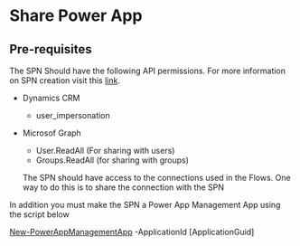 # Share Power App

## Pre-requisites

  The SPN Should have the following API permissions. For more information on SPN creation visit this [link](https://docs.microsoft.com/en-us/powerapps/developer/data-platform/use-single-tenant-server-server-authentication#azure-application-registration).

- Dynamics CRM
  - user_impersonation
- Microsof Graph
  - User.ReadAll (For sharing with users)
  - Groups.ReadAll (for sharing with groups)

  The SPN should have access to the connections used in the Flows. One way to do this is to share the connection with the SPN

In addition you must make the SPN a Power App Management App using the script below

[New-PowerAppManagementApp](https://docs.microsoft.com/en-us/powershell/module/microsoft.powerapps.administration.powershell/new-powerappmanagementapp?view=pa-ps-latest) -ApplicationId [ApplicationGuid]

